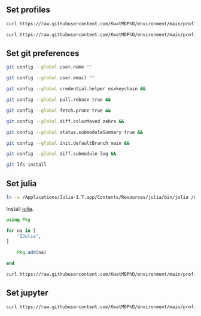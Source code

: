 ## Set profiles

```bash
curl https://raw.githubusercontent.com/KwatMDPhD/environment/main/profile/zshrc > ~/.zshrc &&

curl https://raw.githubusercontent.com/KwatMDPhD/environment/main/profile/vimrc > ~/.vimrc
```

## Set git preferences

```bash
git config --global user.name ""

git config --global user.email ""

git config --global credential.helper osxkeychain &&

git config --global pull.rebase true &&

git config --global fetch.prune true &&

git config --global diff.colorMoved zebra &&

git config --global status.submoduleSummary true &&

git config --global init.defaultBranch main &&

git config --global diff.submodule log &&

git lfs install
```

## Set julia

```bash
ln -s /Applications/Julia-1.7.app/Contents/Resources/julia/bin/julia /usr/local/bin/julia
```

Install [julia](https://julialang.org/downloads).

```julia
using Pkg

for na in [
    "IJulia",
]

    Pkg.add(na)

end
```

```bash
curl https://raw.githubusercontent.com/KwatMDPhD/environment/main/profile/JuliaFormatter.toml > ~/.JuliaFormatter.toml
```

## Set jupyter

```bash
curl https://raw.githubusercontent.com/KwatMDPhD/environment/main/profile/notebook.json > ~/
```
